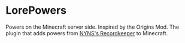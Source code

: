# LorePowers
Powers on the Minecraft server side. Inspired by the Origins Mod.
The plugin that adds powers from [NYNS's Recordkeeper](https://smp.axionspire.net) to Minecraft.
